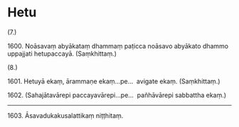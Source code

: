 

# Hetu





(7.)

1600\. Noāsavaṃ abyākataṃ dhammaṃ paṭicca noāsavo abyākato dhammo uppajjati hetupaccayā. (Saṃkhittaṃ.)

(8.)

1601\. Hetuyā ekaṃ, ārammaṇe ekaṃ…pe…  avigate ekaṃ. (Saṃkhittaṃ.)

1602\. (Sahajātavārepi paccayavārepi…pe…  pañhāvārepi sabbattha ekaṃ.)

---

1603\. Āsavadukakusalattikaṃ niṭṭhitaṃ.





